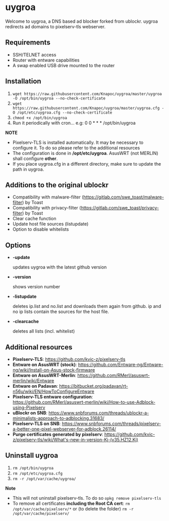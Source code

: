 uygroa
=============
Welcome to uygroa, a DNS based ad blocker forked from ublockr. uygroa redirects ad domains to pixelserv-tls webserver.

Requirements
--------------
* SSH/TELNET access
* Router with entware capabilities
* A swap enabled USB drive mounted to the router

Installation
--------------
1. `wget https://raw.githubusercontent.com/Knapoc/uygroa/master/uygroa -O /opt/bin/uygroa --no-check-certificate`
2. `wget https://raw.githubusercontent.com/Knapoc/uygroa/master/uygroa.cfg -O /opt/etc/uygroa.cfg --no-check-certificate`
3. `chmod +x /opt/bin/uygroa`
4. Run it periodically with cron... e.g: 0 0 * * * /opt/bin/uygroa

**NOTE**
* Pixelserv-TLS is installed automatically. It may be necessary to configure it. To do so please refer to the additional resources
* The configuration is done in **/opt/etc/uygroa**. AsusWRT (not MERLIN) shall configure **other**.
* If you place uygroa.cfg in a different directory, make sure to update the path in uygroa.

Additions to the original ublockr
--------------
* Compatibility with malware-filter (https://gitlab.com/swe_toast/malware-filter) by Toast
* Compatibility with privacy-filter (https://gitlab.com/swe_toast/privacy-filter) by Toast
* Clear cache function
* Update host file sources (listupdate)
* Option to disable whitelists

Options
--------------
* **-update**

   updates uygroa with the latest github version
* **-version**

   shows version number
* **-listupdate**

   deletes ip.list and no.list and downloads them again from github. ip and no ip lists contain the sources for the host file.
* **-clearcache**

   deletes all lists (incl. whitelist)

Additional resources
--------------
* **Pixelserv-TLS**: https://github.com/kvic-z/pixelserv-tls
* **Entware on AsusWRT (stock)**: https://github.com/Entware-ng/Entware-ng/wiki/Install-on-Asus-stock-firmware
* **Entware on AsusWRT-Merlin**: https://github.com/RMerl/asuswrt-merlin/wiki/Entware
* **Entware on Padavan**: https://bitbucket.org/padavan/rt-n56u/wiki/EN/HowToConfigureEntware
* **Pixelserv-TLS entware configuration**: https://github.com/RMerl/asuswrt-merlin/wiki/How-to-use-Adblock-using-Pixelserv
* **uBlockr on SNB**: https://www.snbforums.com/threads/ublockr-a-minimalists-approach-to-adblocking.31683/
* **Pixelserv-TLS on SNB**: https://www.snbforums.com/threads/pixelserv-a-better-one-pixel-webserver-for-adblock.26114/
* **Purge certificates generated by pixelserv**: https://github.com/kvic-z/pixelserv-tls/wiki/What's-new-in-version-Kj-(v35.HZ12.Kj)

Uninstall uygroa
--------------
1. `rm /opt/bin/uygroa`
2. `rm /opt/etc/uygroa.cfg`
3. `rm -r /opt/var/cache/uygroa/`

**Note**
* This will not uninstall pixelserv-tls. To do so `opkg remove pixelserv-tls`
* To remove all certificates **including the Root CA cert**: `rm /opt/var/cache/pixelserv/*` or (to delete the folder) `rm -r /opt/var/cache/pixelserv/`
